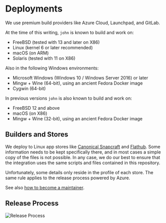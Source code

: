 # Deployments

We use premium build providers like Azure Cloud, Launchpad, and GitLab.

At the time of this writing, `john` is known to build and work on:

- FreeBSD (tested with 13 and later on X86)
- Linux (kernel 6 or later recommended)
- macOS (on ARM)
- Solaris (tested with 11 on X86)

Also in the following Windows environments:

- Microsoft Windows (Windows 10 / Windows Server 2016) or later
- Mingw + Wine (64-bit), using an ancient Fedora Docker image
- Cygwin (64-bit)

In previous versions `john` is also known to build and work on:

- FreeBSD 12 and above
- macOS (on X86)
- Mingw + Wine (32-bit), using an ancient Fedora Docker image

## Builders and Stores

We deploy to Linux app stores like [Canonical Snapcraft](https://snapcraft.io/john-the-ripper) and
[Flathub](https://flathub.org/apps/com.openwall.John). Some information needs to be kept specifically there, and in most
cases a simple copy of the files is not possible. In any case, we do our best to ensure that the integration uses the
same scripts and files contained in this repository.

Unfortunately, some details only reside in the profile of each store. The same rule applies to the release process
powered by Azure.

See also [how to become a maintainer](../docs/become-maintainer.md).

## Release Process

![Release Process](https://mermaid.ink/img/pako:eNptkV1rwjAUhv_KIVcbqCCMXZTh0HZ-gGJZN3Zhe3GaxBpqkpImjs3635fWXczRXL0k73MewjkTqhknASkMVgd4i1IF_kx3MdISC6GKDIbDSbOqIVyBLp8bmN095WayQeXwCIlFY13V3oxGo_srPWsRmI13C24h0c5QDqHXtK250RLeq9oajjL77Y87IDzHRp8E46a-XB_Czr0Qdo259zcQ7fYY7HHIeF1aXUE38Yg2xjL7i6zRKXqokDXw0oMkCqvsn2LpcphSK7SqG5j3QJGmJTdtWkks-A0__XaGQ8RP2zhpYNlDfwjF9GfdxseHXNgbPBTGuLr74baHlUi3SRumr5uMDIjkRqJgfmvndkpK7IFLnpLAR4amTEmqLr6HzurkS1ESWOP4gLiKoeWRQL9sSbzlWPPLD54Jpsw?type=png)
